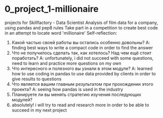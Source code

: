 # 0_project_1-millionaire
projects for Skillfactory - Data Scientist
Analysis of film data for a company, using pandas and pep8 rules
Take part in a competition to create best code in an attempt to locate word 'millionaire'
Self-reflection:
1. Какой частью своей работы вы остались особенно довольны?
A: finding best ways to write a compact code in order to find the answer
2. Что не получилось сделать так, как хотелось? Над чем ещё стоит поработать?
A: unfortunately, i did not succeed with some questions, need to learn and practice more questions on my own
3. Что интересного и полезного вы узнали в этом модуле?
A: learned how to use coding in pandas to use data provided by clients in order to give results to questions
4. Что является вашим главным результатом при прохождении этого проекта?
A: seeing how pandas is used in the industry
5. Планируете ли вы менять стратегию изучения последующих модулей?
6. absolutely! i will try to read and research more in order to be able to succeed in my next project
